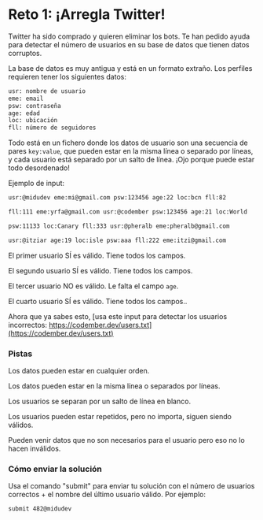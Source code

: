 # Reto 1: ¡Arregla Twitter!

Twitter ha sido comprado y quieren eliminar los bots. Te han pedido ayuda para
detectar el número de usuarios en su base de datos que tienen datos corruptos.

La base de datos es muy antigua y está en un formato extraño. Los perfiles
requieren tener los siguientes datos:

```txt
usr: nombre de usuario
eme: email
psw: contraseña
age: edad
loc: ubicación
fll: número de seguidores
```

Todo está en un fichero donde los datos de usuario son una secuencia de pares
`key:value`, que pueden estar en la misma línea o separado por líneas, y cada
usuario está separado por un salto de línea. ¡Ojo porque puede estar todo
desordenado!

Ejemplo de input:

```txt
usr:@midudev eme:mi@gmail.com psw:123456 age:22 loc:bcn fll:82

fll:111 eme:yrfa@gmail.com usr:@codember psw:123456 age:21 loc:World

psw:11133 loc:Canary fll:333 usr:@pheralb eme:pheralb@gmail.com

usr:@itziar age:19 loc:isle psw:aaa fll:222 eme:itzi@gmail.com
```

El primer usuario SÍ es válido. Tiene todos los campos.

El segundo usuario SÍ es válido. Tiene todos los campos.

El tercer usuario NO es válido. Le falta el campo `age`.

El cuarto usuario SÍ es válido. Tiene todos los campos..

Ahora que ya sabes esto,
[usa este input para detectar los usuarios incorrectos: https://codember.dev/users.txt](https://codember.dev/users.txt)

### Pistas

Los datos pueden estar en cualquier orden.

Los datos pueden estar en la misma línea o separados por líneas.

Los usuarios se separan por un salto de línea en blanco.

Los usuarios pueden estar repetidos, pero no importa, siguen siendo válidos.

Pueden venir datos que no son necesarios para el usuario pero eso no lo hacen
inválidos.

### Cómo enviar la solución

Usa el comando "submit" para enviar tu solución con el número de usuarios
correctos + el nombre del último usuario válido. Por ejemplo:

```sh
submit 482@midudev
```

